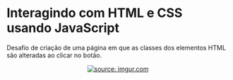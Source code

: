# Interagindo com HTML e CSS usando JavaScript
Desafio de criação de uma página em que as classes dos elementos HTML são alteradas ao clicar no botão.

<p align="center">
  <a href="https://imgur.com/nBg2Tw5"><img src="https://imgur.com/nBg2Tw5.gif" title="source: imgur.com" /></a>
</p>
